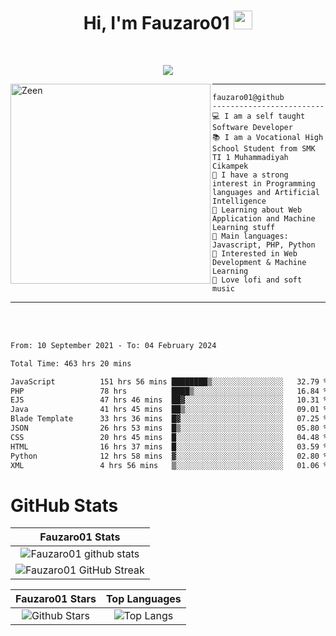 <h1 align="center">
Hi, I'm Fauzaro01
  <img src="https://media.giphy.com/media/hvRJCLFzcasrR4ia7z/giphy.gif" width="30"></h1>
<br/>

<p align="center">
  <a href="https://github.com/DenverCoder1/readme-typing-svg">
    <img src="https://readme-typing-svg.herokuapp.com?lines=Chill%20and%20Coding;Full+Stack+Web+Developer;Student;Software%20Develover;Always%20learning%20new%20things&center=true&width=380&height=45"></a>
</p>

<img align="left" src="https://media.tenor.com/LNrMsLTFICEAAAAi/elysia.gif" alt="Zeen" width="320" height="320" />
<hr>

```
fauzaro01@github
-------------------------
💻 I am a self taught Software Developer
📚 I am a Vocational High School Student from SMK TI 1 Muhammadiyah Cikampek
📝 I have a strong interest in Programming languages and Artificial Intelligence
🌱 Learning about Web Application and Machine Learning stuff
🌟 Main languages: Javascript, PHP, Python
🚩 Interested in Web Development & Machine Learning
🎵 Love lofi and soft music 
```

<hr>
<br>
<br>
<div align="left">
<!--START_SECTION:waka-->

```txt
From: 10 September 2021 - To: 04 February 2024

Total Time: 463 hrs 20 mins

JavaScript          151 hrs 56 mins ████████▒░░░░░░░░░░░░░░░░   32.79 %
PHP                 78 hrs          ████▒░░░░░░░░░░░░░░░░░░░░   16.84 %
EJS                 47 hrs 46 mins  ██▓░░░░░░░░░░░░░░░░░░░░░░   10.31 %
Java                41 hrs 45 mins  ██▒░░░░░░░░░░░░░░░░░░░░░░   09.01 %
Blade Template      33 hrs 36 mins  █▓░░░░░░░░░░░░░░░░░░░░░░░   07.25 %
JSON                26 hrs 53 mins  █▒░░░░░░░░░░░░░░░░░░░░░░░   05.80 %
CSS                 20 hrs 45 mins  █░░░░░░░░░░░░░░░░░░░░░░░░   04.48 %
HTML                16 hrs 37 mins  █░░░░░░░░░░░░░░░░░░░░░░░░   03.59 %
Python              12 hrs 58 mins  ▓░░░░░░░░░░░░░░░░░░░░░░░░   02.80 %
XML                 4 hrs 56 mins   ▒░░░░░░░░░░░░░░░░░░░░░░░░   01.06 %
```

<!--END_SECTION:waka-->
</div>

# GitHub Stats

|                                                            Fauzaro01 Stats                                                            |
| :--------------------------------------------------------------------------------------------------------------------------------------------: |
|        ![Fauzaro01 github stats](https://github-readme-stats.vercel.app/api?username=Fauzaro01&show_icons=true&theme=algolia)        |
|              ![Fauzaro01 GitHub Streak](https://github-readme-streak-stats.herokuapp.com/?user=Fauzaro01&theme=algolia)              |

|                                                                                              Fauzaro01 Stars                                                                                              |                                                           Top Languages                                                           |
| :----------------------------------------------------------------------------------------------------------------------------------------------------------------------------------------------------------------: | :-------------------------------------------------------------------------------------------------------------------------------: |
| ![Github Stars](https://github-readme-stats.vercel.app/api?username=Fauzaro01&show_icons=true&locale=en&count_private=true&hide_rank=true&custom_title=My%20GitHub%20Stats&disable_animations=true&theme=algolia) | ![Top Langs](https://github-readme-stats.vercel.app/api/top-langs/?username=Fauzaro01&langs_count=8&theme=algolia&layout=compact) |

